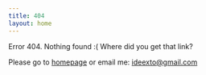 ```yaml
---
title: 404
layout: home
---
```


Error 404. Nothing found :( Where did you get that link?

Please go to [homepage](/) or email me:
[ideexto@gmail.com](ideexto@gmail.com)

